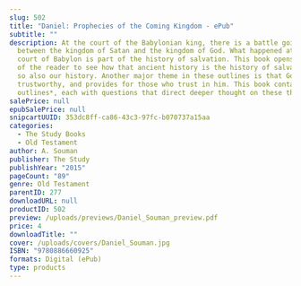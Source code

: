 ```yaml
---
slug: 502
title: "Daniel: Prophecies of the Coming Kingdom - ePub"
subtitle: ""
description: At the court of the Babylonian king, there is a battle going on
  between the kingdom of Satan and the kingdom of God. What happened at the
  court of Babylon is part of the history of salvation. This book opens the eyes
  of the reader to see how that ancient history is the history of salvation, and
  so also our history. Another major theme in these outlines is that God is
  trustworthy, and provides for those who trust in him. This book contains *12
  outlines*, each with questions that direct deeper thought on these themes.
salePrice: null
epubSalePrice: null
snipcartUUID: 353dc8ff-ca86-43c3-97fc-b070737a15aa
categories:
  - The Study Books
  - Old Testament
author: A. Souman
publisher: The Study
publishYear: "2015"
pageCount: "89"
genre: Old Testament
parentID: 277
downloadURL: null
productID: 502
preview: /uploads/previews/Daniel_Souman_preview.pdf
price: 4
downloadTitle: ""
cover: /uploads/covers/Daniel_Souman.jpg
ISBN: "9780886660925"
formats: Digital (ePub)
type: products
---
```

